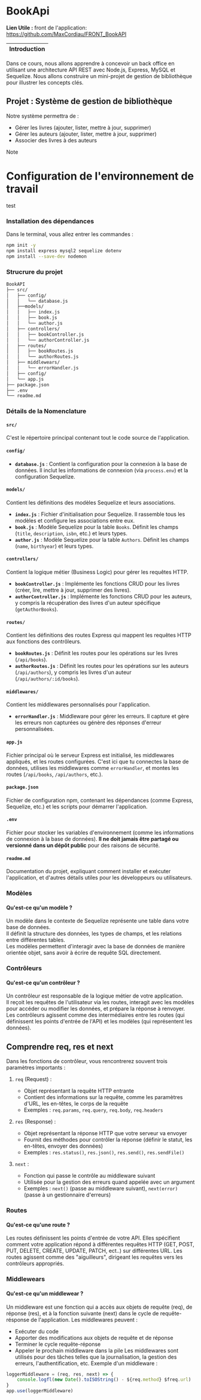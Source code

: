# BookApi
**Lien Utile :**
front de l'application: https://github.com/MaxCordiau/FRONT_BookAPI



|**Introduction**|
|:---:|
Dans ce cours, nous allons apprendre à concevoir un back office en utilisant une architecture API REST avec Node.js, Express, MySQL et Sequelize. Nous allons construire un mini-projet de gestion de bibliothèque pour illustrer les concepts clés.

## Projet : Système de gestion de bibliothèque
Notre système permettra de :
* Gérer les livres (ajouter, lister, mettre à jour, supprimer)
* Gérer les auteurs (ajouter, lister, mettre à jour, supprimer)
* Associer des livres à des auteurs
> [!NOTE]
> # Configuration de l'environnement de travail
> test

### Installation des dépendances
Dans le terminal, vous allez entrer les commandes :

```bash
npm init -y
npm install express mysql2 sequelize dotenv
npm install --save-dev nodemon
```

### Strucrure du projet
```bash
BookAPI
├── src/
│   ├── config/
│   │   └── database.js
│   ├──models/
│   │   ├── index.js
│   │   ├── book.js
│   │   └── author.js
│   ├── controllers/
│   │   ├── bookController.js
│   │   └── authorController.js
│   ├── routes/
│   │   ├── bookRoutes.js
│   │   └── authorRoutes.js
│   ├── middlewears/
│   │   └── errorHandler.js
│   ├── config/
│   └── app.js
├── package.json
├── .env
└── readme.md
```

### Détails de la Nomenclature

#### `src/`
C'est le répertoire principal contenant tout le code source de l'application.

#### `config/`
- **`database.js`** : Contient la configuration pour la connexion à la base de données. Il inclut les informations de connexion (via `process.env`) et la configuration Sequelize.

#### `models/`
Contient les définitions des modèles Sequelize et leurs associations.

- **`index.js`** : Fichier d'initialisation pour Sequelize. Il rassemble tous les modèles et configure les associations entre eux.
- **`book.js`** : Modèle Sequelize pour la table `Books`. Définit les champs (`title`, `description`, `isbn`, etc.) et leurs types.
- **`author.js`** : Modèle Sequelize pour la table `Authors`. Définit les champs (`name`, `birthyear`) et leurs types.

#### `controllers/`
Contient la logique métier (Business Logic) pour gérer les requêtes HTTP.

- **`bookController.js`** : Implémente les fonctions CRUD pour les livres (créer, lire, mettre à jour, supprimer des livres).
- **`authorController.js`** : Implémente les fonctions CRUD pour les auteurs, y compris la récupération des livres d'un auteur spécifique (`getAuthorBooks`).

#### `routes/`
Contient les définitions des routes Express qui mappent les requêtes HTTP aux fonctions des contrôleurs.

- **`bookRoutes.js`** : Définit les routes pour les opérations sur les livres (`/api/books`).
- **`authorRoutes.js`** : Définit les routes pour les opérations sur les auteurs (`/api/authors`), y compris les livres d'un auteur (`/api/authors/:id/books`).

#### `middlewares/`
Contient les middlewares personnalisés pour l'application.

- **`errorHandler.js`** : Middleware pour gérer les erreurs. Il capture et gère les erreurs non capturées ou génère des réponses d'erreur personnalisées.

#### `app.js`
Fichier principal où le serveur Express est initialisé, les middlewares appliqués, et les routes configurées. C'est ici que tu connectes la base de données, utilises les middlewares comme `errorHandler`, et montes les routes (`/api/books`, `/api/authors`, etc.).

#### `package.json`
Fichier de configuration npm, contenant les dépendances (comme Express, Sequelize, etc.) et les scripts pour démarrer l'application.

#### `.env`
Fichier pour stocker les variables d'environnement (comme les informations de connexion à la base de données). **Il ne doit jamais être partagé ou versionné dans un dépôt public** pour des raisons de sécurité.

#### `readme.md`
Documentation du projet, expliquant comment installer et exécuter l'application, et d'autres détails utiles pour les développeurs ou utilisateurs.


### Modèles
#### Qu'est-ce qu'un modèle ?
Un modèle dans le contexte de Sequelize représente une table dans votre base de données.  
Il définit la structure des données, les types de champs, et les relations entre différentes tables.  
Les modèles permettent d'interagir avec la base de données de manière orientée objet, sans avoir à écrire de requête SQL directement.

### Contrôleurs
#### Qu'est-ce qu'un contrôleur ?
Un contrôleur est responsable de la logique métier de votre application.  
Il reçoit les requêtes de l'utilisateur via les routes, interagit avec les modèles pour accéder ou modifier les données, et prépare la réponse à renvoyer.  
Les contrôleurs agissent comme des intermédiaires entre les routes (qui définissent les points d'entrée de l'API) et les modèles (qui représentent les données).

## Comprendre req, res et next
Dans les fonctions de contrôleur, vous rencontrerez souvent trois paramètres importants :

1. `req` (Request) :
   * Objet représentant la requête HTTP entrante
   * Contient des informations sur la requête, comme les paramètres d'URL, les en-têtes, le corps de la requête
   * Exemples : `req.params`, `req.query`, `req.body`, `req.headers`

2. `res` (Response) :
   * Objet représentant la réponse HTTP que votre serveur va envoyer
   * Fournit des méthodes pour contrôler la réponse (définir le statut, les en-têtes, envoyer des données)
   * Exemples : `res.status()`, `res.json()`, `res.send()`, `res.sendFile()`

3. `next` :
   * Fonction qui passe le contrôle au middleware suivant
   * Utilisée pour la gestion des erreurs quand appelée avec un argument
   * Exemples : `next()` (passe au middleware suivant), `next(error)` (passe à un gestionnaire d'erreurs)

### Routes
#### Qu'est-ce qu'une route ?
Les routes définissent les points d'entrée de votre API. Elles spécifient comment votre application répond à différentes requêtes HTTP (GET, POST, PUT, DELETE, CREATE, UPDATE, PATCH, ect..) sur différentes URL. Les routes agissent comme des "aiguilleurs", dirigeant les requêtes vers les contrôleurs appropriés. 

### Middlewears
#### Qu'est-ce qu'un middlewear ?
Un middleware est une fonction qui a accès aux objets de requête (req), de réponse (res), et à la fonction suivante (next) dans le cycle de requête-résponse de l'application. 
Les middlewares peuvent : 
 * Exécuter du code 
 * Apporter des modifications aux objets de requête et de réponse 
 * Terminer le cycle requête-réponse 
 * Appeler le prochain middleware dans la pile
Les middlewares sont utilisés pour des tâches telles que la journalisation, la gestion des erreurs, l'authentification, etc. 
Exemple d'un middleware : 
```js 
loggerMiddleware = (req, res, next) => { 
    console.logfl(new Date().toISOString() - ${req.method} $freq.url) 
}
app.use(loggerMiddleware) 
```
